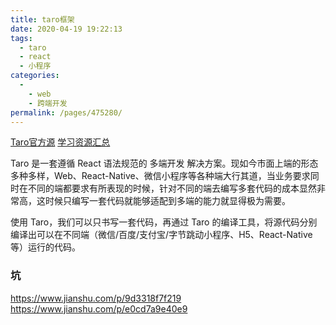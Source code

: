 ```yaml
---
title: taro框架
date: 2020-04-19 19:22:13
tags: 
  - taro
  - react
  - 小程序
categories: 
  - 
    - web
    - 跨端开发
permalink: /pages/475280/
---
```



[Taro官方源](https://github.com/NervJS/taro)
[学习资源汇总](https://github.com/NervJS/awesome-taro)

Taro 是一套遵循 React 语法规范的 多端开发 解决方案。现如今市面上端的形态多种多样，Web、React-Native、微信小程序等各种端大行其道，当业务要求同时在不同的端都要求有所表现的时候，针对不同的端去编写多套代码的成本显然非常高，这时候只编写一套代码就能够适配到多端的能力就显得极为需要。

使用 Taro，我们可以只书写一套代码，再通过 Taro 的编译工具，将源代码分别编译出可以在不同端（微信/百度/支付宝/字节跳动小程序、H5、React-Native 等）运行的代码。



### 坑
https://www.jianshu.com/p/9d3318f7f219
https://www.jianshu.com/p/e0cd7a9e40e9
